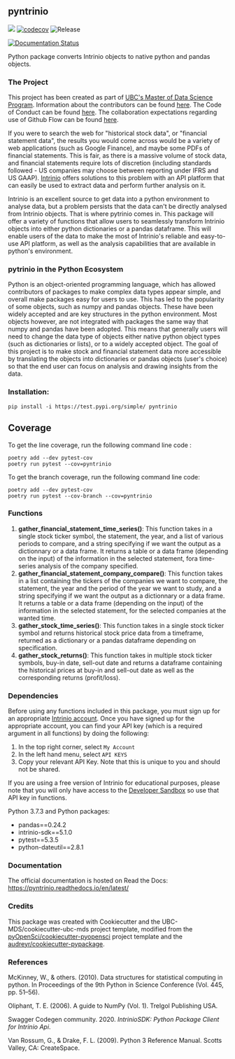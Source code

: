 ## pyntrinio 

![](https://github.com/UBC-MDS/pyntrinio/workflows/build/badge.svg) [![codecov](https://codecov.io/gh/UBC-MDS/pyntrinio/branch/master/graph/badge.svg)](https://codecov.io/gh/UBC-MDS/pyntrinio) ![Release](https://github.com/UBC-MDS/pyntrinio/workflows/Release/badge.svg)

[![Documentation Status](https://readthedocs.org/projects/pyntrinio/badge/?version=latest)](https://pyntrinio.readthedocs.io/en/latest/?badge=latest)

Python package converts Intrinio objects to native python and pandas objects.

### The Project
This project has been created as part of [UBC's Master of Data Science Program](https://masterdatascience.ubc.ca/). Information about the contributors can be found [here](CONTRIBUTORS.md). The Code of Conduct can be found [here](CONDUCT.md). The collaboration expectations regarding use of Github Flow can be found [here](CONTRIBUTING.md).

If you were to search the web for "historical stock data", or "financial statement data", the results you would come across would be a variety of web applications (such as Google Finance), and maybe some PDFs of financial statements. This is fair, as there is a massive volume of stock data, and financial statements require lots of discretion (including standards followed - US companies may choose between reporting under IFRS and US GAAP). [Intrinio](https://intrinio.com/) offers solutions to this problem with an API platform that can easily be used to extract data and perform further analysis on it.

Intrinio is an excellent source to get data into a python environment to analyse data, but a problem persists that the data can't be directly analysed from Intrinio objects. That is where pytrinio comes in. This package will offer a variety of functions that allow users to seamlessly transform Intrinio objects into either python dictionaries or a pandas dataframe. This will enable users of the data to make the most of Intrinio's reliable and easy-to-use API platform, as well as the analysis capabilities that are available in python's environment.

### pytrinio in the Python Ecosystem
Python is an object-oriented programming language, which has allowed contributors of packages to make complex data types appear simple, and overall make packages easy for users to use. This has led to the popularity of some objects, such as numpy and pandas objects. These have been widely accepted and are key structures in the python environment. Most objects however, are not integrated with packages the same way that numpy and pandas have been adopted. This means that generally users will need to change the data type of objects either native python object types (such as dictionaries or lists), or to a widely accepted object. The goal of this project is to make stock and financial statement data more accessible by translating the objects into dictionaries or pandas objects (user's choice) so that the end user can focus on analysis and drawing insights from the data.

### Installation:

```
pip install -i https://test.pypi.org/simple/ pyntrinio
```

## Coverage

To get the line coverage, run the following command line code :

```{}
poetry add --dev pytest-cov
poetry run pytest --cov=pyntrinio
```


To get the branch coverage, run the following command line code:

```{}
poetry add --dev pytest-cov
poetry run pytest --cov-branch --cov=pyntrinio
```

### Functions
1. **gather_financial_statement_time_series()**: This function takes in a single stock ticker symbol, the statement, the year, and a list of various periods to compare, and a string specifying if we want the output as a dictionnary or a data frame. It returns a table or a data frame (depending on the input) of the information in the selected statement, fora time-series analysis of the company specified.
2. **gather_financial_statement_company_compare()**: This function takes in a list containing the tickers of the companies we want to compare, the statement, the year and the period of the year we want to study, and a string specifying if we want the output as a dictionnary or a data frame. It returns a table or a data frame (depending on the input) of the information in the selected statement, for the selected companies at the wanted time. 
3. **gather_stock_time_series()**: This function takes in a single stock ticker symbol and returns historical stock price data from a timeframe, returned as a dictionary or a pandas dataframe depending on specification.
4. **gather_stock_returns()**: This function takes in multiple stock ticker symbols, buy-in date, sell-out date and returns a dataframe containing the historical prices at buy-in and sell-out date as well as the corresponding returns (profit/loss).

### Dependencies

Before using any functions included in this package, you must sign up for an appropriate [Intrinio account](https://intrinio.com/). Once you have signed up for the appropriate account, you can find your API key (which is a required argument in all functions) by doing the following:

1. In the top right corner, select `My Account`
2. In the left hand menu, select `API KEYS`
3. Copy your relevant API Key. Note that this is unique to you and should not be shared.

If you are using a free version of Intrinio for educational purposes, please note that you will only have access to the [Developer Sandbox](https://product.intrinio.com/developer-sandbox) so use that API key in functions.

Python 3.7.3 and Python packages:

- pandas==0.24.2
- intrinio-sdk==5.1.0
- pytest==5.3.5
- python-dateutil==2.8.1

### Documentation
The official documentation is hosted on Read the Docs: <https://pyntrinio.readthedocs.io/en/latest/>

### Credits
This package was created with Cookiecutter and the UBC-MDS/cookiecutter-ubc-mds project template, modified from the [pyOpenSci/cookiecutter-pyopensci](https://github.com/pyOpenSci/cookiecutter-pyopensci) project template and the [audreyr/cookiecutter-pypackage](https://github.com/audreyr/cookiecutter-pypackage).

### References

McKinney, W., & others. (2010). Data structures for statistical computing in python. In Proceedings of the 9th Python in Science Conference (Vol. 445, pp. 51–56).

Oliphant, T. E. (2006). A guide to NumPy (Vol. 1). Trelgol Publishing USA.

Swagger Codegen community. 2020. *IntrinioSDK: Python Package Client for
Intrinio Api*.

Van Rossum, G., & Drake, F. L. (2009). Python 3 Reference Manual. Scotts Valley, CA: CreateSpace.
